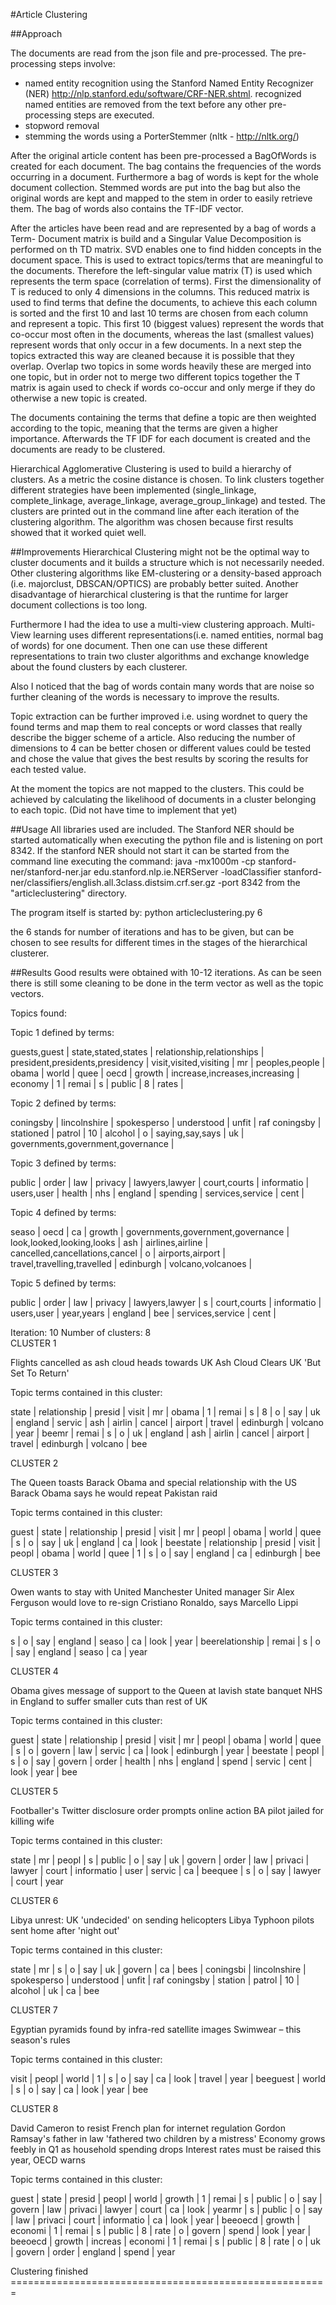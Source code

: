 #Article Clustering


##Approach

The documents are read from the json file and pre-processed. The pre-processing steps involve:
-	named entity recognition using the Stanford Named Entity Recognizer (NER) 	http://nlp.stanford.edu/software/CRF-NER.shtml.
	recognized named entities are removed from the text before any other pre-processing steps are executed.
-	stopword removal
-	stemming the words using a PorterStemmer (nltk - http://nltk.org/)

After the original article content has been pre-processed a BagOfWords is created for each document. The bag contains the frequencies of the words occurring in a document. Furthermore a bag of words is kept for the whole document collection. Stemmed words are put into the bag but also the original words are kept and mapped to the stem in order to easily retrieve them. The bag of words also contains the TF-IDF vector. 

After the articles have been read and are represented by a bag of words a Term- Document matrix is build and a Singular Value Decomposition is performed on th TD matrix. SVD enables one to find hidden concepts in the document space. This is used to extract topics/terms that are meaningful to the documents. Therefore the left-singular value matrix (T) is used which represents the term space (correlation of terms). First the dimensionality of T is reduced to only 4 dimensions in the columns. This reduced matrix is used to find terms that define the documents, to achieve this each column is sorted and the first 10 and last 10 terms are chosen from each column and represent a topic. This first 10 (biggest values) represent the words that co-occur most often in the documents, whereas the last (smallest values) represent words that only occur in a few documents. In a next step the topics extracted this way are cleaned because it is possible that they overlap. Overlap two topics in some words heavily these are merged into one topic, but in order not to merge two different topics together the T matrix is again used to check if words co-occur and only merge if they do otherwise a new topic is created.

The documents containing the terms that define a topic are then weighted according to the topic, meaning that the terms are given a higher importance. Afterwards the TF IDF for each document is created and the documents are ready to be clustered.

Hierarchical Agglomerative Clustering is used to build a hierarchy of clusters. As a metric the cosine distance is chosen. To link clusters together different strategies have been implemented (single_linkage, complete_linkage, average_linkage, average_group_linkage) and tested. The clusters are printed out in the command line after each iteration of the clustering algorithm. The algorithm was chosen because first results showed that it worked quiet well.

##Improvements
Hierarchical Clustering might not be the optimal way to cluster documents and it builds a structure which is not necessarily needed. Other clustering algorithms like EM-clustering or a density-based approach (i.e. majorclust, DBSCAN/OPTICS) are probably better suited. Another disadvantage of hierarchical clustering is that the runtime for larger document collections is too long. 

Furthermore I had the idea to use a multi-view clustering approach. Multi-View learning uses different representations(i.e. named entities, normal bag of words) for one document. Then one can use these different representations to train two cluster algorithms and exchange knowledge about the found clusters by each clusterer. 

Also I noticed that the bag of words contain many words that are noise so further cleaning of the words is necessary to improve the results. 

Topic extraction can be further improved i.e. using wordnet to query the found terms and map them to real concepts or word classes that really describe the bigger scheme of a article. Also reducing the number of dimensions to 4 can be better chosen or different values could be tested and chose the value that gives the best results by scoring the results for each tested value.

At the moment the topics are not mapped to the clusters. This could be achieved by calculating the likelihood of documents in a cluster belonging to each topic. (Did not have time to implement that yet)

##Usage
All libraries used are included. The Stanford NER should be started automatically when executing the python file and is listening on port 8342. If the stanford NER should not start it can be started from the command line executing the command:
java -mx1000m -cp stanford-ner/stanford-ner.jar edu.stanford.nlp.ie.NERServer -loadClassifier stanford-ner/classifiers/english.all.3class.distsim.crf.ser.gz -port 8342
from the "articleclustering" directory.

The program itself is started by: 
python articleclustering.py 6

the 6 stands for number of iterations and has to be given, but can be chosen to see results for different times in the stages of the hierarchical clusterer.


##Results
Good results were obtained with 10-12 iterations. As can be seen there is still some cleaning to be done in the term vector as well as the topic vectors.


Topics found:  


Topic 1 defined by terms:  

 guests,guest | state,stated,states | relationship,relationships | president,presidents,presidency | visit,visited,visiting | mr | peoples,people | obama | world | quee | oecd | growth | increase,increases,increasing | economy | 1 | remai | s | public | 8 | rates |     

Topic 2 defined by terms:      

 coningsby | lincolnshire | spokesperso | understood | unfit | raf coningsby | stationed | patrol | 10 | alcohol | o | saying,say,says | uk | governments,government,governance |     

Topic 3 defined by terms:    

 public | order | law | privacy | lawyers,lawyer | court,courts | informatio | users,user | health | nhs | england | spending | services,service | cent |     

Topic 4 defined by terms:    

 seaso | oecd | ca | growth | governments,government,governance | look,looked,looking,looks | ash | airlines,airline | cancelled,cancellations,cancel | o | airports,airport | travel,travelling,travelled | edinburgh | volcano,volcanoes |     

Topic 5 defined by terms:    

 public | order | law | privacy | lawyers,lawyer | s | court,courts | informatio | users,user | year,years | england | bee | services,service | cent |     



Iteration: 10   Number of clusters:  8    
CLUSTER 1    

Flights cancelled as ash cloud heads towards UK
Ash Cloud Clears UK 'But Set To Return'

Topic terms contained in this cluster: 

state | relationship | presid | visit | mr | obama | 1 | remai | s | 8 | o | say | uk | england | servic | ash | airlin | cancel | airport | travel | edinburgh | volcano | year | beemr | remai | s | o | uk | england | ash | airlin | cancel | airport | travel | edinburgh | volcano | bee

CLUSTER 2 

The Queen toasts Barack Obama and special relationship with the US
Barack Obama says he would repeat Pakistan raid

Topic terms contained in this cluster: 

guest | state | relationship | presid | visit | mr | peopl | obama | world | quee | s | o | say | uk | england | ca | look | beestate | relationship | presid | visit | peopl | obama | world | quee | 1 | s | o | say | england | ca | edinburgh | bee

CLUSTER 3 

Owen wants to stay with United
Manchester United manager Sir Alex Ferguson would love to re-sign Cristiano Ronaldo, says Marcello Lippi

Topic terms contained in this cluster: 

s | o | say | england | seaso | ca | look | year | beerelationship | remai | s | o | say | england | seaso | ca | year

CLUSTER 4 

Obama gives message of support to the Queen at lavish state banquet
NHS in England to suffer smaller cuts than rest of UK

Topic terms contained in this cluster: 

guest | state | relationship | presid | visit | mr | peopl | obama | world | quee | s | o | govern | law | servic | ca | look | edinburgh | year | beestate | peopl | s | o | say | govern | order | health | nhs | england | spend | servic | cent | look | year | bee

CLUSTER 5 

Footballer's Twitter disclosure order prompts online action
BA pilot jailed for killing wife

Topic terms contained in this cluster: 

state | mr | peopl | s | public | o | say | uk | govern | order | law | privaci | lawyer | court | informatio | user | servic | ca | beequee | s | o | say | lawyer | court | year

CLUSTER 6 

Libya unrest: UK 'undecided' on sending helicopters
Libya Typhoon pilots sent home after 'night out'

Topic terms contained in this cluster: 

state | mr | s | o | say | uk | govern | ca | bees | coningsbi | lincolnshire | spokesperso | understood | unfit | raf coningsby | station | patrol | 10 | alcohol | uk | ca | bee

CLUSTER 7 

Egyptian pyramids found by infra-red satellite images
Swimwear – this season's rules

Topic terms contained in this cluster: 

visit | peopl | world | 1 | s | o | say | ca | look | travel | year | beeguest | world | s | o | say | ca | look | year | bee

CLUSTER 8 

David Cameron to resist French plan for internet regulation
Gordon Ramsay's father in law 'fathered two children by a mistress'
Economy grows feebly in Q1 as household spending drops
Interest rates must be raised this year, OECD warns

Topic terms contained in this cluster: 

guest | state | presid | peopl | world | growth | 1 | remai | s | public | o | say | govern | law | privaci | lawyer | court | ca | look | yearmr | s | public | o | say | law | privaci | court | informatio | ca | look | year | beeoecd | growth | economi | 1 | remai | s | public | 8 | rate | o | govern | spend | look | year | beeoecd | growth | increas | economi | 1 | remai | s | public | 8 | rate | o | uk | govern | order | england | spend | year

Clustering finished ======================================================= 

